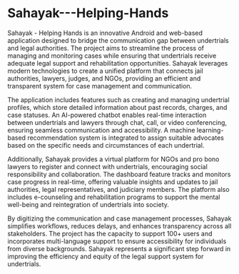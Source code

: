 # Sahayak---Helping-Hands
Sahayak - Helping Hands is an innovative Android and web-based application designed to bridge the communication gap between undertrials and legal authorities. The project aims to streamline the process of managing and monitoring cases while ensuring that undertrials receive adequate legal support and rehabilitation opportunities. Sahayak leverages modern technologies to create a unified platform that connects jail authorities, lawyers, judges, and NGOs, providing an efficient and transparent system for case management and communication.

The application includes features such as creating and managing undertrial profiles, which store detailed information about past records, charges, and case statuses. An AI-powered chatbot enables real-time interaction between undertrials and lawyers through chat, call, or video conferencing, ensuring seamless communication and accessibility. A machine learning-based recommendation system is integrated to assign suitable advocates based on the specific needs and circumstances of each undertrial.

Additionally, Sahayak provides a virtual platform for NGOs and pro bono lawyers to register and connect with undertrials, encouraging social responsibility and collaboration. The dashboard feature tracks and monitors case progress in real-time, offering valuable insights and updates to jail authorities, legal representatives, and judiciary members. The platform also includes e-counseling and rehabilitation programs to support the mental well-being and reintegration of undertrials into society.

By digitizing the communication and case management processes, Sahayak simplifies workflows, reduces delays, and enhances transparency across all stakeholders. The project has the capacity to support 100+ users and incorporates multi-language support to ensure accessibility for individuals from diverse backgrounds. Sahayak represents a significant step forward in improving the efficiency and equity of the legal support system for undertrials.
